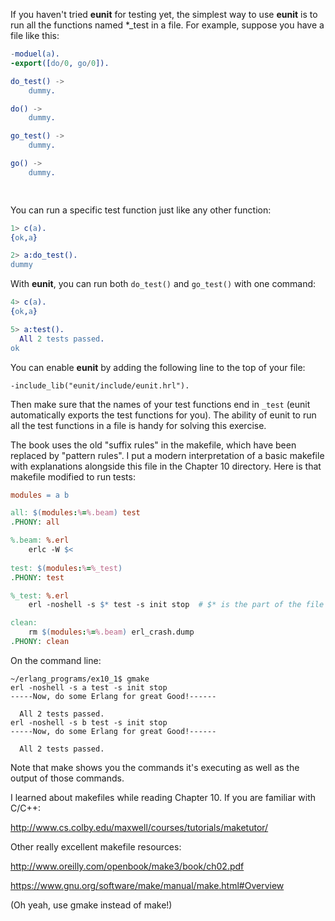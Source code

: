 If you haven't tried **eunit** for testing yet, the simplest way to use **eunit** is to run all the functions named \*_test in a file.  For example, suppose you have a file like this:

```erlang
-moduel(a).
-export([do/0, go/0]).

do_test() ->
    dummy.

do() ->
    dummy.

go_test() ->
    dummy.

go() ->
    dummy.

    
```

You can run a specific test function just like any other function:
```erlang
1> c(a).
{ok,a}

2> a:do_test().
dummy
```
With **eunit**, you can run both `do_test()` and `go_test()` with one command:

```erlang
4> c(a).
{ok,a}

5> a:test().
  All 2 tests passed.
ok
```
You can enable **eunit** by adding the following line to the top of your file:

    -include_lib("eunit/include/eunit.hrl").
    
Then make sure that the names of your test functions end in `_test` (eunit automatically exports the test functions for you). The ability of eunit to run all the test functions in a file is handy for solving this exercise.

The book uses the old "suffix rules" in the makefile, which have been replaced by "pattern rules".  I put a modern interpretation of a basic makefile with explanations alongside this file in the Chapter 10 directory.  Here is that makefile modified to run tests:

```makefile
modules = a b

all: $(modules:%=%.beam) test
.PHONY: all

%.beam: %.erl
	erlc -W $< 
	
test: $(modules:%=%_test)
.PHONY: test

%_test: %.erl
	erl -noshell -s $* test -s init stop  # $* is the part of the file name matched by the % wildcard

clean:
	rm $(modules:%=%.beam) erl_crash.dump
.PHONY: clean
```

On the command line:
```
~/erlang_programs/ex10_1$ gmake
erl -noshell -s a test -s init stop
-----Now, do some Erlang for great Good!------

  All 2 tests passed.
erl -noshell -s b test -s init stop
-----Now, do some Erlang for great Good!------

  All 2 tests passed.
```
Note that make shows you the commands it's executing as well as the output of those commands.

I learned about makefiles while reading Chapter 10. If you are familiar with C/C++:

http://www.cs.colby.edu/maxwell/courses/tutorials/maketutor/

Other really excellent makefile resources:

http://www.oreilly.com/openbook/make3/book/ch02.pdf

https://www.gnu.org/software/make/manual/make.html#Overview

(Oh yeah, use gmake instead of make!)





